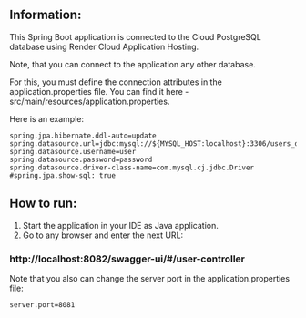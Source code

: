## Information:

This Spring Boot application is connected to the Cloud PostgreSQL database using Render Cloud Application Hosting.

Note, that you can connect to the application any other database.

For this, you must define the connection attributes in the application.properties file.
You can find it here - src/main/resources/application.properties.

Here is an example:
```
spring.jpa.hibernate.ddl-auto=update
spring.datasource.url=jdbc:mysql://${MYSQL_HOST:localhost}:3306/users_db
spring.datasource.username=user
spring.datasource.password=password
spring.datasource.driver-class-name=com.mysql.cj.jdbc.Driver
#spring.jpa.show-sql: true
```

## How to run:

1. Start the application in your IDE as Java application. 
2. Go to any browser and enter the next URL:

### http://localhost:8082/swagger-ui/#/user-controller

Note that you also can change the server port in the application.properties file: 
```
server.port=8081
```
